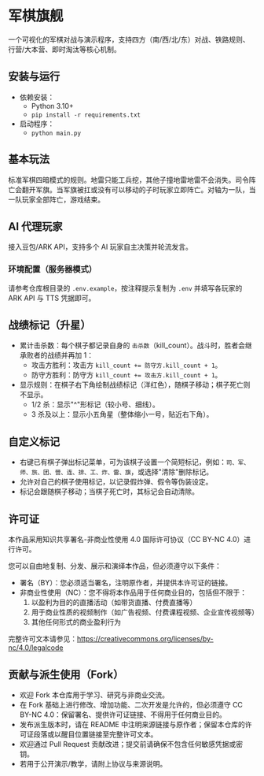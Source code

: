# 军棋旗舰

一个可视化的军棋对战与演示程序，支持四方（南/西/北/东）对战、铁路规则、行营/大本营、即时淘汰等核心机制。

## 安装与运行

- 依赖安装：
  - Python 3.10+
  - `pip install -r requirements.txt`
- 启动程序：
  - `python main.py`

## 基本玩法

标准军棋四暗模式的规则。地雷只能工兵挖，其他子撞地雷地雷不会消失。司令阵亡会翻开军旗。当军旗被扛或没有可以移动的子时玩家立即阵亡。对轴为一队，当一队玩家全部阵亡，游戏结束。

## AI 代理玩家

接入豆包/ARK API，支持多个 AI 玩家自主决策并轮流发言。

### 环境配置（服务器模式）

请参考仓库根目录的 `.env.example`，按注释提示复制为 `.env` 并填写各玩家的 ARK API 与 TTS 凭据即可。

## 战绩标记（升星）

- 累计击杀数：每个棋子都记录自身的 `击杀数`（kill_count）。战斗时，胜者会继承败者的战绩并再加 1：
  - 攻击方胜利：攻击方 `kill_count += 防守方.kill_count + 1`。
  - 防守方胜利：防守方 `kill_count += 攻击方.kill_count + 1`。
- 显示规则：在棋子右下角绘制战绩标记（洋红色），随棋子移动；棋子死亡则不显示。
  - 1/2 杀：显示"^"形标记（较小号、细线）。
  - 3 杀及以上：显示小五角星（整体缩小一号，贴近右下角）。

## 自定义标记

- 右键已有棋子弹出标记菜单，可为该棋子设置一个简短标记，例如：`司、军、师、旅、团、营、连、排、工、炸、雷、旗`，或选择"清除"删除标记。
- 允许对自己的棋子使用标记，以记录假炸弹、假令等伪装设定。
- 标记会跟随棋子移动；当棋子死亡时，其标记会自动清除。

## 许可证

本作品采用知识共享署名-非商业性使用 4.0 国际许可协议（CC BY-NC 4.0）进行许可。

您可以自由地复制、分发、展示和演绎本作品，但必须遵守以下条件：
- 署名（BY）：您必须适当署名，注明原作者，并提供本许可证的链接。
- 非商业性使用（NC）：您不得将本作品用于任何商业目的，包括但不限于：
  1. 以盈利为目的的直播活动（如带货直播、付费直播等）
  2. 用于商业性质的视频制作（如广告视频、付费课程视频、企业宣传视频等）
  3. 其他任何形式的商业盈利行为

完整许可文本请参见：https://creativecommons.org/licenses/by-nc/4.0/legalcode

## 贡献与派生使用（Fork）

- 欢迎 Fork 本仓库用于学习、研究与非商业交流。
- 在 Fork 基础上进行修改、增加功能、二次开发是允许的，但必须遵守 CC BY-NC 4.0：保留署名、提供许可证链接、不得用于任何商业目的。
- 发布派生版本时，请在 README 中注明来源链接与原作者；保留本仓库的许可证段落或以醒目位置链接至完整许可文本。
- 欢迎通过 Pull Request 贡献改进；提交前请确保不包含任何敏感凭据或密钥。
- 若用于公开演示/教学，请附上协议与来源说明。